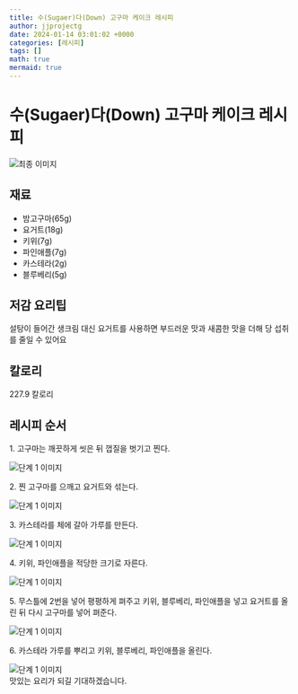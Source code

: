 ```yaml
---
title: 수(Sugaer)다(Down) 고구마 케이크 레시피
author: jjprojectg
date: 2024-01-14 03:01:02 +0000
categories: [레시피]
tags: []
math: true
mermaid: true
---
```

<meta name="og:type" content="website"/>
<meta charset="UTF-8"/>
<div class="header">
  <h1>수(Sugaer)다(Down) 고구마 케이크 레시피</h1>
</div>

<div class="container my-4">
  <div class="row">
    <div class="col-12 col-md-6">
      <div class="recipe-image">
        <img src="http://www.foodsafetykorea.go.kr/uploadimg/cook/10_01107_2.png" class="step-image" alt="최종 이미지"/>
      </div>
    </div>
    <div class="col-12 col-md-6">
      <div class="ingredients">
        <h2>재료</h2>
        <ul class="card">
          <li> 밤고구마(65g) </li>
          <li>  요거트(18g) </li>
          <li>  키위(7g) </li>
          <li> 파인애플(7g) </li>
          <li>  카스테라(2g) </li>
          <li> 블루베리(5g) </li>
</ul>
      </div>
    </div>
    <div class="col-12 col-md-6">
      <div class="ingredients">
        <h2>저감 요리팁</h2>
        <div class="card"> 
          <p>
            설탕이 들어간 생크림 대신 요거트를 사용하면 부드러운 맛과 새콤한 맛을 더해 당 섭취를 줄일 수 있어요
          </p>
        </div>
      </div>
      <div class="ingredients">
        <h2>칼로리</h2>
        <div class="card"> 
          <p>
            227.9 칼로리
          </p>
        </div>
      </div>
    </div>
  </div>

  <h2 class="my-4">레시피 순서</h2>
  <div class="card recipe-card">
    <div class="card-body recipe-step">
      <p class="card-text step-description">1. 고구마는 깨끗하게 씻은 뒤 껍질을 벗기고 찐다.</p>
      <img src="http://www.foodsafetykorea.go.kr/uploadimg/cook/20_01107_1.JPG" alt="단계 1 이미지" class="step-image"/>
    </div>
  </div>
  <div class="card recipe-card">
    <div class="card-body recipe-step">
      <p class="card-text step-description">2. 찐 고구마를 으깨고 요거트와 섞는다.</p>
      <img src="http://www.foodsafetykorea.go.kr/uploadimg/cook/20_01107_2.JPG" alt="단계 1 이미지" class="step-image"/>
    </div>
  </div>
  <div class="card recipe-card">
    <div class="card-body recipe-step">
      <p class="card-text step-description">3. 카스테라를 체에 갈아 가루를 만든다.</p>
      <img src="http://www.foodsafetykorea.go.kr/uploadimg/cook/20_01107_3.JPG" alt="단계 1 이미지" class="step-image"/>
    </div>
  </div>
  <div class="card recipe-card">
    <div class="card-body recipe-step">
      <p class="card-text step-description">4. 키위, 파인애플을 적당한 크기로 자른다.</p>
      <img src="http://www.foodsafetykorea.go.kr/uploadimg/cook/20_01107_4.JPG" alt="단계 1 이미지" class="step-image"/>
    </div>
  </div>
  <div class="card recipe-card">
    <div class="card-body recipe-step">
      <p class="card-text step-description">5. 무스틀에 2번을 넣어 평평하게 펴주고 키위, 블루베리, 파인애플을 넣고 요거트를 올린 뒤 다시 고구마를 넣어 펴준다.</p>
      <img src="http://www.foodsafetykorea.go.kr/uploadimg/cook/20_01107_5.JPG" alt="단계 1 이미지" class="step-image"/>
    </div>
  </div>
  <div class="card recipe-card">
    <div class="card-body recipe-step">
      <p class="card-text step-description">6. 카스테라 가루를 뿌리고 키위, 블루베리, 파인애플을 올린다.</p>
      <img src="http://www.foodsafetykorea.go.kr/uploadimg/cook/20_01107_6.JPG" alt="단계 1 이미지" class="step-image"/>
    </div>
  </div>

</div>
맛있는 요리가 되길 기대하겠습니다.

